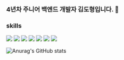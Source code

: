 ### 4년차 주니어 백엔드 개발자 김도형입니다. 👋

### skills 
<span>
  <img src="https://img.shields.io/badge/python-3776AB?style=flat-square&logo=Python&logoColor=white"/>
  <img src="https://img.shields.io/badge/django-092E20?style=flat-square&logo=Django"/>
  <img src="https://img.shields.io/badge/celery-37814A?style=flat-square&logo=Celery"/>
  <img src="https://img.shields.io/badge/mysql-4479A1?style=flat-square&logo=Mysql"/>
  <img src="https://img.shields.io/badge/rabbitmq-FF6600?style=flat-square&logo=RabbitMQ"/>
  <img src="https://img.shields.io/badge/amazonaws-232F3E?style=flat-square&logo=Amazon AWS"/>
  <img src="https://img.shields.io/badge/githubactions-2088FF?style=flat-square&logo=githubactions"/>
</span>


![Anurag's GitHub stats](https://github-readme-stats.vercel.app/api?username=kimdh6792&show_icons=true&theme=radical)
